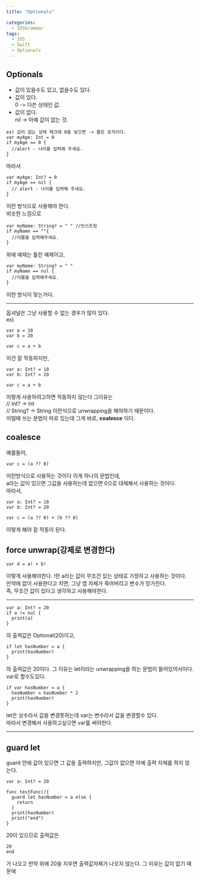 ```yaml
---
title: "Optionals"

categories:
  - IOSGrammar
tags:
  - IOS
  - Swift
  - Optionals
---
```


## Optionals
- 값이 있을수도 있고, 없을수도 있다.
- 값이 있다.  
0 -> 다쓴 상태인 값.  
- 값이 없다.  
nil -> 아예 값이 없는 것.  

~~~
ex) 값이 없는 상태 체크에 0을 넣으면 -> 틀린 로직이다.
var myAge: Int = 0
if myAge == 0 {
  //alert - 나이를 입력해 주세요.
}
~~~  
따라서
~~~
var myAge: Int? = 0
if myAge == nil {
  // alert - 나이를 입력해 주세요.
}
~~~  
이런 방식으로 사용해야 한다.  
비슷한 느낌으로
~~~
var myName: String? = " " //빈스트링
if myName == ""{
  //이름을 입력해주세요.
}
~~~
위에 예제는 틀린 예제이고, 
~~~
var myName: String? = " "
if myName == nul {
  //이름을 입력해주세요.
}
~~~  
이런 방식이 맞는거다.  

---  
옵셔널은 그냥 사용할 수 없는 경우가 많이 있다.  
ex)  
~~~
var a = 10  
var b = 20  
  
var c = a + b
~~~  
이건 잘 작동하지만,  
~~~
var a: Int? = 10  
var b: Int? = 20  
  
var c = a + b
~~~  
이렇게 사용하려고하면 작동하지 않는다 그이유는  
// Int? -> Int  
// String? -> String
이런식으로 unwrapping을 해야하기 때문이다.  
이럴때 쓰는 문법이 따로 있는데 그게 바로, __coalesce__ 이다.  
## coalesce 
예를들어, 
~~~
var c = (a ?? 0)
~~~  
이런방식으로 사용하는 것이다 이게 하나의 문법인데,  
a라는 값이 있으면 그값을 사용하는데 없으면 0으로 대체해서 사용하는 것이다.  
따라서,  
~~~
var a: Int? = 10  
var b: Int? = 20  
  
var c = (a ?? 0) + (b ?? 0)
~~~  
이렇게 해야 잘 작동이 된다.  
## force unwrap(강제로 변경한다)
~~~
var d = a! + b!
~~~  
이렇게 사용해야한다. !란 a라는 값이 무조건 있는 상태로 가정하고 사용하는 것이다.  
만약에 없이 사용한다고 치면, 그냥 앱 자체가 죽어버리고 변수가 망가진다.  
즉, 무조건 값이 있다고 생각하고 사용해야한다.  

---  
~~~
var a: Int? = 20
if a != nul {
  print(a)
}
~~~  
의 출력값은 Optional(20)이고,  
~~~
if let hasNumber = a {
  print(hasNumber)
}
~~~  
의 출력값은 20이다. 그 이유는 let이라는 unwrapping을 하는 문법이 들어있어서이다.
var로 할수도있다.
~~~
if var hasNumber = a {
  hasNumber = hasNumber * 2
  print(hasNumber)
}
~~~  
let은 상수라서 값을 변경못하는데 var는 변수라서 값을 변경할수 있다.  
따라서 변경해서 사용하고싶으면 var를 써야한다.  

---
## guard let
guard 안에 값이 있으면 그 값을 출력하지만, 그값이 없으면 아예 출력 자체를 하지 않는다.
~~~
var a: Int? = 20

func testFunc(){
  guard let hasNumber = a else {
    return
  }
  print(hasNumber)
  print("end")
}
~~~
20이 있으므로 출력값은
~~~
20
end
~~~
가 나오고 만약 위에 20을 지우면 출력값자체가 나오지 않는다. 그 이유는 값이 없기 때문에